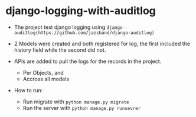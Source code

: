# django-logging-with-auditlog


- The project test django logging using `django-auditlog(https://github.com/jazzband/django-auditlog)`

- 2 Models were created and both registered for log, the first included the history field
while the second did not.

- APIs are added to pull the logs for the records in the project.
  - Per Objects, and
  - Accross all models

- How to run:
  - Run migrate with `python manage.py migrate`
  - Run the server with `python manage.py runsevrer`
